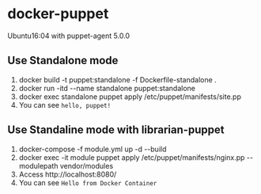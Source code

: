 # docker-puppet

Ubuntu16:04 with puppet-agent 5.0.0

## Use Standalone mode

1. docker build -t puppet:standalone -f Dockerfile-standalone .
2. docker run -itd --name standalone puppet:standalone
3. docker exec standalone puppet apply /etc/puppet/manifests/site.pp
4. You can see `hello, puppet!`

## Use Standaline mode with librarian-puppet

1. docker-compose -f module.yml up -d --build
2. docker exec -it module puppet apply /etc/puppet/manifests/nginx.pp --modulepath vendor/modules
3. Access http://localhost:8080/
4. You can see `Hello from Docker Container`
